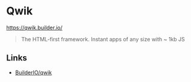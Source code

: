 # Qwik

<https://qwik.builder.io/>

> The HTML-first framework. Instant apps of any size with ~ 1kb JS

## Links

* [BuilderIO/qwik](https://github.com/BuilderIO/qwik)

